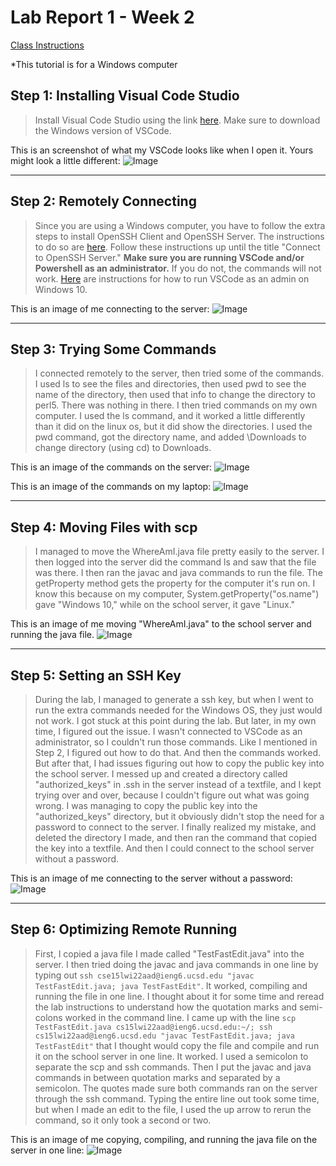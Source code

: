 # Lab Report 1 - Week 2

[Class Instructions](https://ucsd-cse15l-w22.github.io/week/week1/)

*This tutorial is for a Windows computer

## Step 1: Installing Visual Code Studio

> Install Visual Code Studio using the link [here](https://code.visualstudio.com/). Make sure to download the Windows version of VSCode.

This is an screenshot of what my VSCode looks like when I open it. Yours might look a little different:
![Image](Lab_Report_Week_2_Screenshots/VSCode.png)

***

## Step 2: Remotely Connecting

> Since you are using a Windows computer, you have to follow the extra steps to install OpenSSH Client and OpenSSH Server. The instructions to do so are [here](https://docs.microsoft.com/en-us/windows-server/administration/openssh/openssh_install_firstuse). Follow these instructions up until the title "Connect to OpenSSH Server." **Make sure you are running VSCode and/or Powershell as an administrator.** If you do not, the commands will not work. [Here](https://docs.microsoft.com/en-us/visualstudio/ide/user-permissions-and-visual-studio?view=vs-2022#:~:text=On%20the%20Windows%20desktop%2C%20right,and%20then%20select%20OK%20again.) are instructions for how to run VSCode as an admin on Windows 10.
> 

This is an image of me connecting to the server:
![Image](Lab_Report_Week_2_Screenshots/Remotely_Connecting.png)

***

## Step 3: Trying Some Commands
> I connected remotely to the server, then tried some of the commands. I used ls to see the files and directories, then used pwd to see the name of the directory, then used that info to change the directory to perl5. There was nothing in there. I then tried commands on my own computer. I used the ls command, and it worked a little differently than it did on the linux os, but it did show the directories. I used the pwd command, got the directory name, and added \Downloads to change directory (using cd) to Downloads.

This is an image of the commands on the server:
![Image](Lab_Report_Week_2_Screenshots/Commands_Linux.png)

This is an image of the commands on my laptop:
![Image](Lab_Report_Week_2_Screenshots/Commands_Windows.png)

***

## Step 4: Moving Files with scp
> I managed to move the WhereAmI.java file pretty easily to the server. I then logged into the server did the command ls and saw that the file was there. I then ran the javac and java commands to run the file. The getProperty method gets the property for the computer it's run on. I know this because on my computer, System.getProperty("os.name") gave "Windows 10," while on the school server, it gave "Linux."

This is an image of me moving "WhereAmI.java" to the school server and running the java file.
![Image](Lab_Report_Week_2_Screenshots/Moving_Files_and_Doing_Java.png)

***

## Step 5: Setting an SSH Key
> During the lab, I managed to generate a ssh key, but when I went to run the extra commands needed for the Windows OS, they just would not work. I got stuck at this point during the lab. But later, in my own time, I figured out the issue. I wasn't connected to VSCode as an administrator, so I couldn't run those commands. Like I mentioned in Step 2, I figured out how to do that. And then the commands worked. But after that, I had issues figuring out how to copy the public key into the school server. I messed up and created a directory called "authorized_keys" in .ssh in the server instead of a textfile, and I kept trying over and over, because I couldn't figure out what was going wrong. I was managing to copy the public key into the "authorized_keys" directory, but it obviously didn't stop the need for a password to connect to the server. I finally realized my mistake, and deleted the directory I made, and then ran the command that copied the key into a textfile. And then I could connect to the school server without a password.

This is an image of me connecting to the server without a password:
![Image](Lab_Report_Week_2_Screenshots/SSH_Key.png)

***

## Step 6: Optimizing Remote Running
> First, I copied a java file I made called "TestFastEdit.java" into the server. I then tried doing the javac and java commands in one line by typing out `ssh cse15lwi22aad@ieng6.ucsd.edu "javac TestFastEdit.java; java TestFastEdit"`. It worked, compiling and running the file in one line. I thought about it for some time and reread the lab instructions to understand how the quotation marks and semi-colons worked in the command line. I came up with the line `scp TestFastEdit.java cs15lwi22aad@ieng6.ucsd.edu:~/; ssh cs15lwi22aad@ieng6.ucsd.edu "javac TestFastEdit.java; java TestFastEdit"` that I thought would copy the file and compile and run it on the school server in one line. It worked. I used a semicolon to separate the scp and ssh commands. Then I put the javac and java commands in between quotation marks and separated by a semicolon. The quotes made sure both commands ran on the server through the ssh command.
> Typing the entire line out took some time, but when I made an edit to the file, I used the up arrow to rerun the command, so it only took a second or two.

This is an image of me copying, compiling, and running the java file on the server in one line:
![Image](Lab_Report_Week_2_Screenshots/Optimizing_Remote_Running.png)
